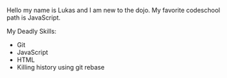 Hello my name is Lukas and I am new to the dojo. My favorite codeschool path is JavaScript.

My Deadly Skills:
* Git
* JavaScript
* HTML
* Killing history using git rebase
